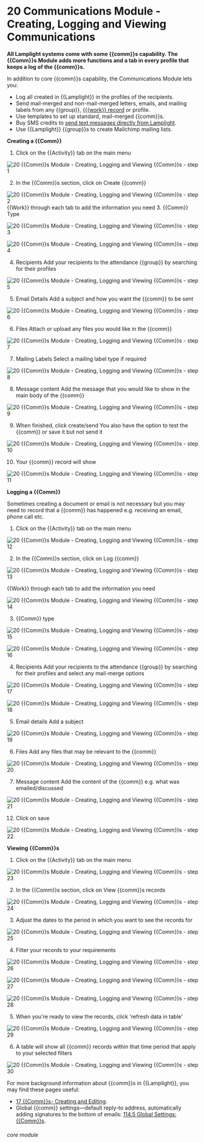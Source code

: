 # 20 Communications Module - Creating, Logging and Viewing Communications

**All Lamplight systems come with some {{comm}}s capability. The {{Comm}}s Module adds more functions and a tab in every profile that keeps a log of the {{comm}}s.**

In addition to core {{comm}}s capability, the Communications Module lets you:

- Log all created in {{Lamplight}} in the profiles of the recipients.
- Send mail-merged and non-mail-merged letters, emails, and mailing labels from any {{group}}, [{{{work}} record](/help/index/p/20.1) or profile.
- Use templates to set up standard, mail-merged {{comm}}s.
- Buy SMS credits to [send text messages directly from Lamplight](/help/index/p/20.2).
- Use {{Lamplight}} {{group}}s to create Mailchimp mailing lists.


**Creating a {{Comm}}**

1. Click on the {{Activity}} tab on the main menu

![20 {{Comm}}s Module - Creating, Logging and Viewing {{Comm}}s - step 1](20_Communications_Module_-_Creating,_Logging_and_Viewing_Communications_im_1.png)

2. In the {{Comm}}s section, click on Create {{comm}}

![20 {{Comm}}s Module - Creating, Logging and Viewing {{Comm}}s - step 2](20_Communications_Module_-_Creating,_Logging_and_Viewing_Communications_im_2.png)
{{Work}} through each tab to add the information you need
3. {{Comm}} Type

![20 {{Comm}}s Module - Creating, Logging and Viewing {{Comm}}s - step 3](20_Communications_Module_-_Creating,_Logging_and_Viewing_Communications_im_3.png)

![20 {{Comm}}s Module - Creating, Logging and Viewing {{Comm}}s - step 4](20_Communications_Module_-_Creating,_Logging_and_Viewing_Communications_im_4.png)

4. Recipients
Add your recipients to the attendance {{group}} by searching for their profiles

![20 {{Comm}}s Module - Creating, Logging and Viewing {{Comm}}s - step 5](20_Communications_Module_-_Creating,_Logging_and_Viewing_Communications_im_5.png)

5. Email Details
Add a subject and how you want the {{comm}} to be sent

![20 {{Comm}}s Module - Creating, Logging and Viewing {{Comm}}s - step 6](20_Communications_Module_-_Creating,_Logging_and_Viewing_Communications_im_6.png)

6. Files
Attach or upload any files you would like in the {{comm}}

![20 {{Comm}}s Module - Creating, Logging and Viewing {{Comm}}s - step 7](20_Communications_Module_-_Creating,_Logging_and_Viewing_Communications_im_7.png)

7. Mailing Labels
Select a mailing label type if required

![20 {{Comm}}s Module - Creating, Logging and Viewing {{Comm}}s - step 8](20_Communications_Module_-_Creating,_Logging_and_Viewing_Communications_im_8.png)

8. Message content
Add the message that you would like to show in the main body of the {{comm}}

![20 {{Comm}}s Module - Creating, Logging and Viewing {{Comm}}s - step 9](20_Communications_Module_-_Creating,_Logging_and_Viewing_Communications_im_9.png)

9. When finished, click create/send
You also have the option to test the {{comm}} or save it but not send it

![20 {{Comm}}s Module - Creating, Logging and Viewing {{Comm}}s - step 10](20_Communications_Module_-_Creating,_Logging_and_Viewing_Communications_im_10.png)

10. Your {{comm}} record will show

![20 {{Comm}}s Module - Creating, Logging and Viewing {{Comm}}s - step 11](20_Communications_Module_-_Creating,_Logging_and_Viewing_Communications_im_11.png)

**Logging a {{Comm}}**

Sometimes creating a document or email is not necessary but you may need to record that a {{comm}} has happened e.g. receiving an email, phone call etc.

1. Click on the {{Activity}} tab on the main menu

![20 {{Comm}}s Module - Creating, Logging and Viewing {{Comm}}s - step 12](20_Communications_Module_-_Creating,_Logging_and_Viewing_Communications_im_12.png)

2. In the {{Comm}}s section, click on Log {{comm}}

![20 {{Comm}}s Module - Creating, Logging and Viewing {{Comm}}s - step 13](20_Communications_Module_-_Creating,_Logging_and_Viewing_Communications_im_13.png)

{{Work}} through each tab to add the information you need

![20 {{Comm}}s Module - Creating, Logging and Viewing {{Comm}}s - step 14](20_Communications_Module_-_Creating,_Logging_and_Viewing_Communications_im_14.png)

3. {{Comm}} type

![20 {{Comm}}s Module - Creating, Logging and Viewing {{Comm}}s - step 15](20_Communications_Module_-_Creating,_Logging_and_Viewing_Communications_im_15.png)

![20 {{Comm}}s Module - Creating, Logging and Viewing {{Comm}}s - step 16](20_Communications_Module_-_Creating,_Logging_and_Viewing_Communications_im_16.png)

4. Recipients
Add your recipients to the attendance {{group}} by searching for their profiles and select any mail-merge options

![20 {{Comm}}s Module - Creating, Logging and Viewing {{Comm}}s - step 17](20_Communications_Module_-_Creating,_Logging_and_Viewing_Communications_im_17.png)

![20 {{Comm}}s Module - Creating, Logging and Viewing {{Comm}}s - step 18](20_Communications_Module_-_Creating,_Logging_and_Viewing_Communications_im_18.png)

5. Email details
Add a subject

![20 {{Comm}}s Module - Creating, Logging and Viewing {{Comm}}s - step 19](20_Communications_Module_-_Creating,_Logging_and_Viewing_Communications_im_19.png)

6. Files
Add any files that may be relevant to the {{comm}}

![20 {{Comm}}s Module - Creating, Logging and Viewing {{Comm}}s - step 20](20_Communications_Module_-_Creating,_Logging_and_Viewing_Communications_im_20.png)

7. Message content
Add the content of the {{comm}} e.g. what was emailed/discussed

![20 {{Comm}}s Module - Creating, Logging and Viewing {{Comm}}s - step 21](20_Communications_Module_-_Creating,_Logging_and_Viewing_Communications_im_21.png)

12. Click on save

![20 {{Comm}}s Module - Creating, Logging and Viewing {{Comm}}s - step 22](20_Communications_Module_-_Creating,_Logging_and_Viewing_Communications_im_22.png)

**Viewing {{Comm}}s**

1. Click on the {{Activity}} tab on the main menu

![20 {{Comm}}s Module - Creating, Logging and Viewing {{Comm}}s - step 23](20_Communications_Module_-_Creating,_Logging_and_Viewing_Communications_im_23.png)

2. In the {{Comm}}s section, click on View {{comm}}s records

![20 {{Comm}}s Module - Creating, Logging and Viewing {{Comm}}s - step 24](20_Communications_Module_-_Creating,_Logging_and_Viewing_Communications_im_24.png)

3. Adjust the dates to the period in which you want to see the records for

![20 {{Comm}}s Module - Creating, Logging and Viewing {{Comm}}s - step 25](20_Communications_Module_-_Creating,_Logging_and_Viewing_Communications_im_25.png)

4. Filter your records to your requirements

![20 {{Comm}}s Module - Creating, Logging and Viewing {{Comm}}s - step 26](20_Communications_Module_-_Creating,_Logging_and_Viewing_Communications_im_26.png)

![20 {{Comm}}s Module - Creating, Logging and Viewing {{Comm}}s - step 27](20_Communications_Module_-_Creating,_Logging_and_Viewing_Communications_im_27.png)

![20 {{Comm}}s Module - Creating, Logging and Viewing {{Comm}}s - step 28](20_Communications_Module_-_Creating,_Logging_and_Viewing_Communications_im_28.png)

5. When you&#039;re ready to view the records, click &#039;refresh data in table&#039;

![20 {{Comm}}s Module - Creating, Logging and Viewing {{Comm}}s - step 29](20_Communications_Module_-_Creating,_Logging_and_Viewing_Communications_im_29.png)

6. A table will show all {{comm}} records within that time period that apply to your selected filters

![20 {{Comm}}s Module - Creating, Logging and Viewing {{Comm}}s - step 30](20_Communications_Module_-_Creating,_Logging_and_Viewing_Communications_im_30.png)


For more background information about {{comm}}s in {{Lamplight}}, you may find these pages useful:
- [17 {{Comm}}s- Creating and Editing](/help/index/p/17).
- Global {{comm}} settings—default reply-to address, automatically adding signatures to the bottom of emails: [114.5 Global Settings: {{Comm}}s](/help/index/p/114.5).




###### core module
